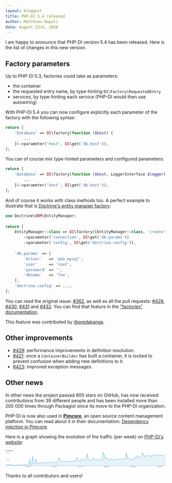 ```yaml
---
layout: blogpost
title: PHP-DI 5.4 released
author: Matthieu Napoli
date: August 23rd, 2016
---
```


I am happy to announce that PHP-DI version 5.4 has been released. Here is the list of changes in this new version.

## Factory parameters

Up to PHP-DI 5.3, factories could take as parameters:

- the container
- the requested entry name, by type-hinting `DI\Factory\RequestedEntry`
- services, by type-hinting each service (PHP-DI would then use autowiring)

With PHP-DI 5.4 you can now configure explicitly each parameter of the factory with the following syntax:

```php
return [
    'Database' => DI\factory(function ($host) {
        ...
    })->parameter('host', DI\get('db.host')),
];
```

You can of course mix type-hinted parameters and configured parameters:

```php
return [
    'Database' => DI\factory(function ($host, LoggerInterface $logger) {
        ...
    })->parameter('host', DI\get('db.host')),
];
```

And of course it works with class methods too. A perfect example to illustrate that is [Doctrine's entity manager factory](http://docs.doctrine-project.org/projects/doctrine-orm/en/latest/reference/configuration.html#obtaining-an-entitymanager):

```php
use Doctrine\ORM\EntityManager;

return [
    EntityManager::class => DI\factory([EntityManager::class, 'create'])
        ->parameter('connection', DI\get('db.params'))
        ->parameter('config', DI\get('doctrine.config')),

    'db.params' => [
        'driver'   => 'pdo_mysql',
        'user'     => 'root',
        'password' => '',
        'dbname'   => 'foo',
    ],
    'doctrine.config' => ...,
];
```

You can read the original issue: [#362](https://github.com/PHP-DI/PHP-DI/issues/362), as well as all the pull requests: [#428](https://github.com/PHP-DI/PHP-DI/pull/428), [#430](https://github.com/PHP-DI/PHP-DI/pull/430), [#431](https://github.com/PHP-DI/PHP-DI/pull/431) and [#432](https://github.com/PHP-DI/PHP-DI/pull/432). You can find that feature in the ["factories" documentation](http://php-di.org/doc/php-definitions.html#factories).

This feature was contributed by [@predakanga](https://github.com/predakanga).

## Other improvements

- [#429](https://github.com/PHP-DI/PHP-DI/pull/429): performance improvements in definition resolution.
- [#421](https://github.com/PHP-DI/PHP-DI/issues/421): once a `ContainerBuilder` has built a container, it is locked to prevent confusion when adding new definitions to it.
- [#423](https://github.com/PHP-DI/PHP-DI/pull/423): improved exception messages.

## Other news

In other news the project passed 800 stars on GitHub, has now received contributions from 39 different people and has been installed more than 200 000 times through Packagist since its move to the PHP-DI organization.

PHP-DI is now also used in [**Pimcore**](https://pimcore.org/), an open source content management platform. You can read about it in their documentation: [Dependency injection in Pimcore](https://www.pimcore.org/wiki/pages/viewpage.action?pageId=22282310).

Here is a graph showing the evolution of the traffic (per week) on [PHP-DI's website](http://php-di.org):

![](20-visits.png)

Thanks to all contributors and users!
